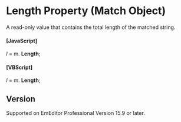 # Length Property (Match Object)

A read-only value that contains the total length of the matched string.

#### \[JavaScript\]

_l_ = m. **Length**;

#### \[VBScript\]

_l_ = m. **Length**;

## Version

Supported on EmEditor Professional Version 15.9 or later.